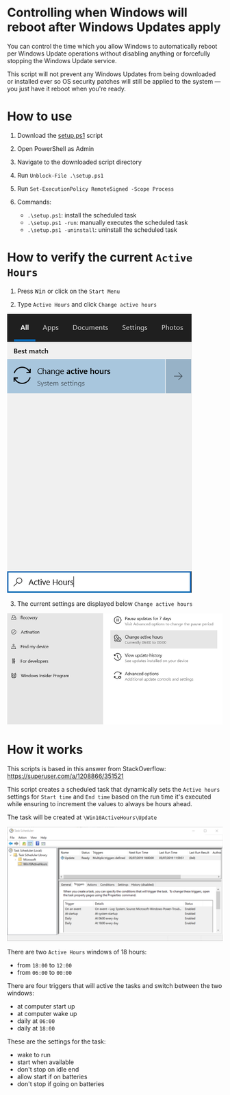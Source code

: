 # Controlling when Windows will reboot after Windows Updates apply

You can control the time which you allow Windows to automatically reboot per Windows Update operations without disabling anything or forcefully stopping the Windows Update service. 

This script will not prevent any Windows Updates from being downloaded or installed ever so OS security patches will still be applied to the system ― you just have it reboot when you're ready. 

# How to use

1. Download the [setup.ps1](https://raw.githubusercontent.com/marcosbozzani/Win10ActiveHours/master/setup.ps1) script

2. Open PowerShell as Admin

3. Navigate to the downloaded script directory

4. Run `Unblock-File .\setup.ps1`

5. Run `Set-ExecutionPolicy RemoteSigned -Scope Process`

6. Commands:
    - `.\setup.ps1`: install the scheduled task
    - `.\setup.ps1 -run`: manually executes the scheduled task
    - `.\setup.ps1 -uninstall`: uninstall the scheduled task

# How to verify the current `Active Hours`

1. Press <kbd>Win</kbd> or click on the `Start Menu`

2. Type `Active Hours` and click `Change active hours`

![](images/search.png)

3. The current settings are displayed below `Change active hours` 

![](images/settings.png)

# How it works

This scripts is based in this answer from StackOverflow: https://superuser.com/a/1208866/351521

This script creates a scheduled task that dynamically sets the `Active hours` settings for `Start time` and `End time` based on the run time it's executed while ensuring to increment the values to always be hours ahead.

The task will be created at `\Win10ActiveHours\Update`

![](images/scheduler.png)

There are two `Active Hours` windows of 18 hours:
 - from `18:00` to `12:00`
 - from `06:00` to `00:00`

There are four triggers that will active the tasks and switch between the two windows:
 - at computer start up
 - at computer wake up
 - daily at `06:00`
 - daily at `18:00`

These are the settings for the task:
 - wake to run
 - start when available
 - don't stop on idle end
 - allow start if on batteries
 - don't stop if going on batteries
